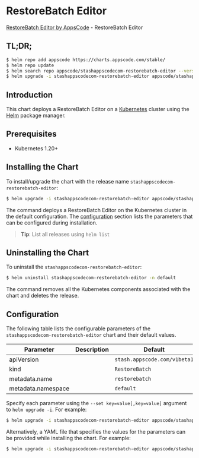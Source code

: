 # RestoreBatch Editor

[RestoreBatch Editor by AppsCode](https://appscode.com) - RestoreBatch Editor

## TL;DR;

```bash
$ helm repo add appscode https://charts.appscode.com/stable/
$ helm repo update
$ helm search repo appscode/stashappscodecom-restorebatch-editor --version=v0.23.0
$ helm upgrade -i stashappscodecom-restorebatch-editor appscode/stashappscodecom-restorebatch-editor -n default --create-namespace --version=v0.23.0
```

## Introduction

This chart deploys a RestoreBatch Editor on a [Kubernetes](http://kubernetes.io) cluster using the [Helm](https://helm.sh) package manager.

## Prerequisites

- Kubernetes 1.20+

## Installing the Chart

To install/upgrade the chart with the release name `stashappscodecom-restorebatch-editor`:

```bash
$ helm upgrade -i stashappscodecom-restorebatch-editor appscode/stashappscodecom-restorebatch-editor -n default --create-namespace --version=v0.23.0
```

The command deploys a RestoreBatch Editor on the Kubernetes cluster in the default configuration. The [configuration](#configuration) section lists the parameters that can be configured during installation.

> **Tip**: List all releases using `helm list`

## Uninstalling the Chart

To uninstall the `stashappscodecom-restorebatch-editor`:

```bash
$ helm uninstall stashappscodecom-restorebatch-editor -n default
```

The command removes all the Kubernetes components associated with the chart and deletes the release.

## Configuration

The following table lists the configurable parameters of the `stashappscodecom-restorebatch-editor` chart and their default values.

|     Parameter      | Description |                 Default                 |
|--------------------|-------------|-----------------------------------------|
| apiVersion         |             | <code>stash.appscode.com/v1beta1</code> |
| kind               |             | <code>RestoreBatch</code>               |
| metadata.name      |             | <code>restorebatch</code>               |
| metadata.namespace |             | <code>default</code>                    |


Specify each parameter using the `--set key=value[,key=value]` argument to `helm upgrade -i`. For example:

```bash
$ helm upgrade -i stashappscodecom-restorebatch-editor appscode/stashappscodecom-restorebatch-editor -n default --create-namespace --version=v0.23.0 --set apiVersion=stash.appscode.com/v1beta1
```

Alternatively, a YAML file that specifies the values for the parameters can be provided while
installing the chart. For example:

```bash
$ helm upgrade -i stashappscodecom-restorebatch-editor appscode/stashappscodecom-restorebatch-editor -n default --create-namespace --version=v0.23.0 --values values.yaml
```
